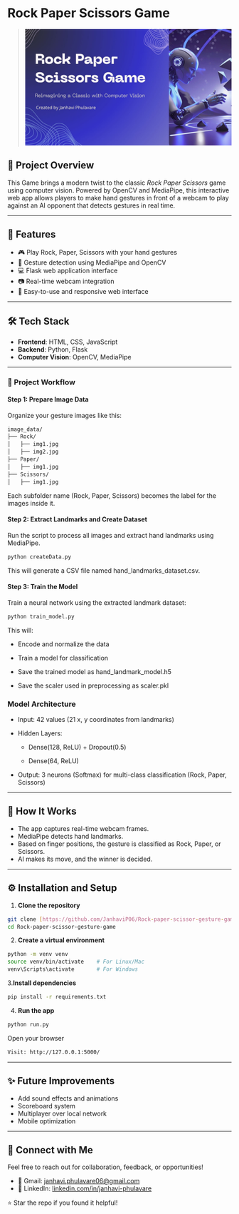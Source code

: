 
# Rock Paper Scissors Game  

>![image](https://github.com/JanhaviP06/Rock-paper-scissor-gesture-game/blob/main/images/Project%20Banner.jpg)

## 🧠 Project Overview

This Game brings a modern twist to the classic _Rock Paper Scissors_ game using computer vision. Powered by OpenCV and MediaPipe, this interactive web app allows players to make hand gestures in front of a webcam to play against an AI opponent that detects gestures in real time.

---

## 🚀 Features

- 🎮 Play Rock, Paper, Scissors with your hand gestures
- 🧠 Gesture detection using MediaPipe and OpenCV
- 💻 Flask web application interface
- 📷 Real-time webcam integration
- 🧪 Easy-to-use and responsive web interface

---


## 🛠️ Tech Stack

- **Frontend**: HTML, CSS, JavaScript  
- **Backend**: Python, Flask  
- **Computer Vision**: OpenCV, MediaPipe  

---

### 📌 Project Workflow

#### Step 1: Prepare Image Data
Organize your gesture images like this:

```bash
image_data/
├── Rock/
│   ├── img1.jpg
│   ├── img2.jpg
├── Paper/
│   ├── img1.jpg
├── Scissors/
│   ├── img1.jpg
```
Each subfolder name (Rock, Paper, Scissors) becomes the label for the images inside it.

#### Step 2: Extract Landmarks and Create Dataset
Run the script to process all images and extract hand landmarks using MediaPipe.
```bash
python createData.py
```
This will generate a CSV file named hand_landmarks_dataset.csv.

#### Step 3: Train the Model
Train a neural network using the extracted landmark dataset:

```bash
python train_model.py
```
This will:

- Encode and normalize the data

- Train a model for classification

- Save the trained model as hand_landmark_model.h5

- Save the scaler used in preprocessing as scaler.pkl

### Model Architecture
- Input: 42 values (21 x, y coordinates from landmarks)
- Hidden Layers:
  - Dense(128, ReLU) + Dropout(0.5)

  - Dense(64, ReLU)

- Output: 3 neurons (Softmax) for multi-class classification (Rock, Paper, Scissors)

---

## 🎯 How It Works
- The app captures real-time webcam frames.
- MediaPipe detects hand landmarks.
- Based on finger positions, the gesture is classified as Rock, Paper, or Scissors.
- AI makes its move, and the winner is decided.

---

## ⚙️ Installation and Setup

1. **Clone the repository**

```bash
git clone [https://github.com/JanhaviP06/Rock-paper-scissor-gesture-game.git]
cd Rock-paper-scissor-gesture-game
```

2. **Create a virtual environment**

```bash
python -m venv venv
source venv/bin/activate    # For Linux/Mac
venv\Scripts\activate       # For Windows
```
3.**Install dependencies**
```bash
pip install -r requirements.txt
```
4. **Run the app**
```bash
python run.py
```
Open your browser
```bash
Visit: http://127.0.0.1:5000/
```
---

## ✨ Future Improvements
- Add sound effects and animations
- Scoreboard system
- Multiplayer over local network
- Mobile optimization

---

## 🤝 Connect with Me

Feel free to reach out for collaboration, feedback, or opportunities!
- 📧 Gmail: [janhavi.phulavare06@gmail.com](mailto:janhavi.phulavare06@gmail.com)  
- 💼 LinkedIn: [linkedin.com/in/janhavi-phulavare](https://www.linkedin.com/in/janhavi-phulavare)

⭐ Star the repo if you found it helpful!

